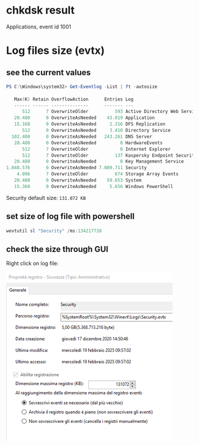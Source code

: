 # chkdsk result

Applications, event id 1001



# Log files size (evtx)

## see the current values 

```powershell
PS C:\Windows\system32> Get-Eventlog -List | ft -autosize

   Max(K) Retain OverflowAction      Entries Log
   ------ ------ --------------      ------- ---
      512      7 OverwriteOlder          593 Active Directory Web Services
   20.480      0 OverwriteAsNeeded    43.019 Application
   15.168      0 OverwriteAsNeeded     2.316 DFS Replication
      512      0 OverwriteAsNeeded     3.410 Directory Service
  102.400      0 OverwriteAsNeeded   243.261 DNS Server
   20.480      0 OverwriteAsNeeded         0 HardwareEvents
      512      7 OverwriteOlder            0 Internet Explorer
      512      7 OverwriteOlder          137 Kaspersky Endpoint Security
   20.480      0 OverwriteAsNeeded         0 Key Management Service
1.048.576      0 OverwriteAsNeeded 7.089.711 Security
    4.096      7 OverwriteOlder          674 Storage Array Events
   20.480      0 OverwriteAsNeeded    59.653 System
   15.360      0 OverwriteAsNeeded     5.656 Windows PowerShell
```

Security default size: `131.072 KB`

## set size of log file with powershell

```powershell
wevtutil sl "Security" /ms:134217728
```

## check the size through GUI

Right click on log file:

![](_attachment/Pasted%20image%2020250219095940.png)

